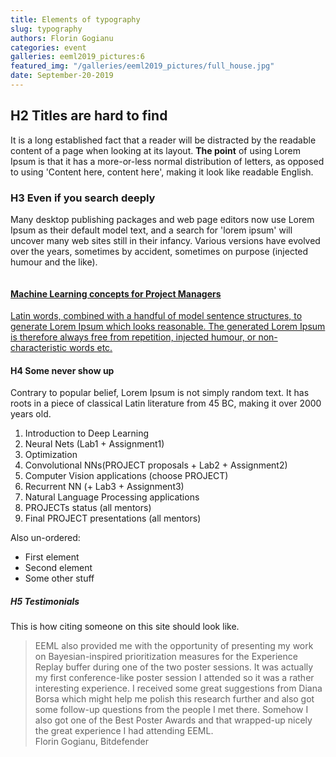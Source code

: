 ```yaml
---
title: Elements of typography
slug: typography
authors: Florin Gogianu
categories: event
galleries: eeml2019_pictures:6
featured_img: "/galleries/eeml2019_pictures/full_house.jpg"
date: September-20-2019
---
```


## H2 Titles are hard to find

It is a long established fact that a reader will be distracted by the
readable content of a page when looking at its layout. **The point** of using
Lorem Ipsum is that it has a more-or-less normal distribution of letters, as
opposed to using 'Content here, content here', making it look like readable
English.

### H3 Even if you search deeply

Many desktop publishing packages and web page editors now use Lorem Ipsum as
their default model text, and a search for 'lorem ipsum' will uncover many
web sites still in their infancy. Various versions have evolved over the
years, sometimes by accident, sometimes on purpose (injected humour and the
like).

<div class="mo">
  <a href="#" class="mo__link">
    <img class="mo__img" src="/galleries/courses/bitdefender_thumb.png" alt="">
    <div class="mo__content">
        <h4 class="mo__title">Machine Learning concepts for Project Managers</h4>
        <p class="mo__body">Latin words, combined with a handful of model
        sentence structures, to generate Lorem Ipsum which looks reasonable.
        The generated Lorem Ipsum is therefore always free from repetition,
        injected humour, or non-characteristic words etc.
        </p>
    </div>
  </a>
</div>

#### H4 Some never show up

Contrary to popular belief, Lorem Ipsum is not simply random text. It has
roots in a piece of classical Latin literature from 45 BC, making it over
2000 years old.

1. Introduction to Deep Learning
2. Neural Nets (Lab1 + Assignment1)
3. Optimization
4. Convolutional NNs(PROJECT proposals + Lab2 + Assignment2)
5. Computer Vision applications (choose PROJECT)
6. Recurrent NN (+ Lab3 + Assignment3)
7. Natural Language Processing applications
8. PROJECTs status (all mentors)
9. Final PROJECT presentations (all mentors)

Also un-ordered:

- First element
- Second element
- Some other stuff

##### H5 Testimonials

This is how citing someone on this site should look like.

<blockquote>
EEML also provided me with the opportunity of presenting my work on
Bayesian-inspired prioritization measures for the Experience Replay buffer
during one of the two poster sessions. It was actually my first
conference-like poster session I attended so it was a rather interesting
experience. I received some great suggestions from Diana Borsa which might
help me polish this research further and also got some follow-up questions
from the people I met there. Somehow I also got one of the Best Poster Awards
and that wrapped-up nicely the great experience I had attending EEML.
<footer>
Florin Gogianu, Bitdefender
</footer>
</blockquote>
